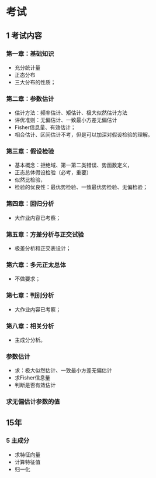 # 考试

## 1 考试内容

### 第一章：基础知识

* 充分统计量
* 正态分布
* 三大分布的性质；

### 第二章：参数估计

* 估计方法：频率估计、矩估计、极大似然估计方法
* 评优准则：无偏估计、一致最小方差无偏估计
* Fisher信息量、有效估计；
* 相合估计、区间估计不考，但是可以加深对假设检验的理解。


### 第三章：假设检验

* 基本概念：拒绝域、第一第二类错误、势函数定义，
* 正态总体假设检验（必考，重要）
* 似然比检验，
* 检验的优良性：最优势检验、一致最优势检验、无偏检验；

### 第四章：回归分析

* 大作业内容已考察；

### 第五章：方差分析与正交试验

* 极差分析和正交表设计；

### 第六章：多元正太总体

* 不做要求；

### 第七章：判别分析

* 大作业内容已考察；

### 第八章：相关分析

* 主成分分析。


### 参数估计
* 求：极大似然估计、一致最小方差无偏估计
* 求Fisher信息量
* 判断是否有效估计

### 求无偏估计参数的值


## 15年


### 5 主成分

* 求特征向量
* 计算特征值
* 归一化